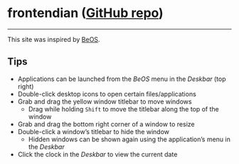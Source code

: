 # frontendian ([GitHub repo](https://github.com/jonathanrtuck/frontendian))

---

This site was inspired by [BeOS](https://en.wikipedia.org/wiki/BeOS).

## Tips

- Applications can be launched from the *BeOS* menu in the *Deskbar* (top right)
- Double-click desktop icons to open certain files/applications
- Grab and drag the yellow window titlebar to move windows
  - Drag while holding `Shift` to move the titlebar along the top of the window
- Grab and drag the bottom right corner of a window to resize
- Double-click a windowʼs titlebar to hide the window
  - Hidden windows can be shown again using the applicationʼs menu in the *Deskbar*
- Click the clock in the *Deskbar* to view the current date
